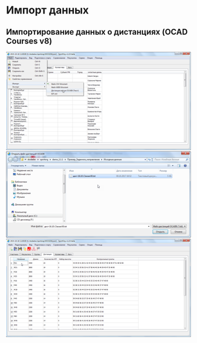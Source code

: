 # Импорт данных

## Импортирование данных о дистанциях (OCAD Courses v8)

![Screenshot](img/11.png)
![Screenshot](img/12.png)
![Screenshot](img/13.png)


